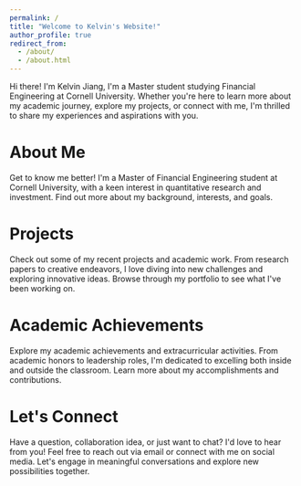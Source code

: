 ```yaml
---
permalink: /
title: "Welcome to Kelvin's Website!"
author_profile: true
redirect_from: 
  - /about/
  - /about.html
---
```


Hi there! I'm Kelvin Jiang, I'm a Master student studying Financial Engineering at Cornell University. Whether you're here to learn more about my academic journey, explore my projects, or connect with me, I'm thrilled to share my experiences and aspirations with you.

About Me
======
Get to know me better! I'm a Master of Financial Engineering student at Cornell University, with a keen interest in quantitative research and investment. Find out more about my background, interests, and goals.

Projects
======
Check out some of my recent projects and academic work. From research papers to creative endeavors, I love diving into new challenges and exploring innovative ideas. Browse through my portfolio to see what I've been working on.

**Academic Achievements**
======
Explore my academic achievements and extracurricular activities. From academic honors to leadership roles, I'm dedicated to excelling both inside and outside the classroom. Learn more about my accomplishments and contributions.

**Let's Connect**
======
Have a question, collaboration idea, or just want to chat? I'd love to hear from you! Feel free to reach out via email or connect with me on social media. Let's engage in meaningful conversations and explore new possibilities together.
